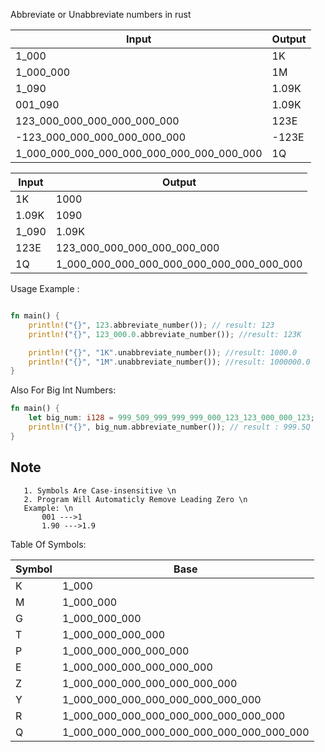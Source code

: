 Abbreviate or Unabbreviate numbers in rust


|     Input                   |    Output    |
|-----------------------------|--------------|
|         1_000               |     1K       |
|         1_000_000           |     1M       |
|         1_090               |     1.09K    |
|         001_090               |     1.09K    |
| 123_000_000_000_000_000_000 |     123E     |
| -123_000_000_000_000_000_000 |     -123E     |
| 1_000_000_000_000_000_000_000_000_000_000 |     1Q     |






|     Input                   |    Output    |
|-----------------------------|--------------|
|         1K               |     1000       |
|         1.09K           |     1090      |
|         1_090               |     1.09K    |
|      123E     |123_000_000_000_000_000_000|
|      1Q     |1_000_000_000_000_000_000_000_000_000_000|


Usage Example :

```rust

fn main() {
    println!("{}", 123.abbreviate_number()); // result: 123
    println!("{}", 123_000.0.abbreviate_number()); //result: 123K

    println!("{}", "1K".unabbreviate_number()); //result: 1000.0
    println!("{}", "1M".unabbreviate_number()); //result: 1000000.0
}

```

Also For Big Int Numbers: 
```rust
fn main() {
    let big_num: i128 = 999_509_999_999_999_000_123_123_000_000_123;
    println!("{}", big_num.abbreviate_number()); // result : 999.5Q
}

```
## Note
       1. Symbols Are Case-insensitive \n
       2. Program Will Automaticly Remove Leading Zero \n
       Example: \n
           001 --->1
           1.90 --->1.9


Table Of Symbols:

|     Symbol                   |    Base    |
|-----------------------------|--------------|
|         K               |     1_000       |
|         M               |      1_000_000      |
|         G               |     1_000_000_000    |
|      T                 |      1_000_000_000_000 |
|      P                 |      1_000_000_000_000_000  |
|      E                 |      1_000_000_000_000_000_000   |
|      Z                 |      1_000_000_000_000_000_000_000   |
|      Y                 |      1_000_000_000_000_000_000_000_000  |
|      R                 |      1_000_000_000_000_000_000_000_000_000   |
|      Q                 |      1_000_000_000_000_000_000_000_000_000_000   |

